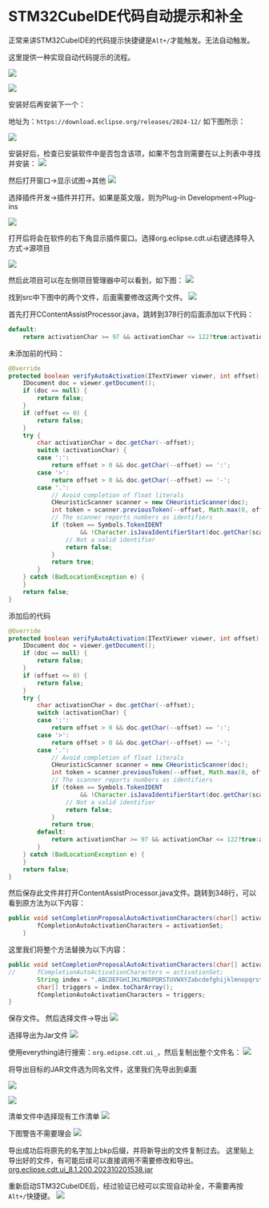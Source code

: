 # STM32CubeIDE代码自动提示和补全

正常来讲STM32CubeIDE的代码提示快捷键是`Alt+/`才能触发。无法自动触发。

这里提供一种实现自动代码提示的流程。


![](vx_images/471026172893816.png)

![](vx_images/59027766836063.png)

安装好后再安装下一个：


地址为：`https://download.eclipse.org/releases/2024-12/`
如下图所示：

![](vx_images/337232924258665.png)


安装好后，检查已安装软件中是否包含该项，如果不包含则需要在以上列表中寻找并安装：
![](vx_images/145889335924636.png)

然后打开窗口->显示试图->其他
![](vx_images/81496559792496.png)


选择插件开发->插件并打开。如果是英文版，则为Plug-in Development->Plug-ins

![](vx_images/437266103414158.png)

打开后将会在软件的右下角显示插件窗口。选择org.eclipse.cdt.ui右键选择导入方式->源项目

![](vx_images/67573310739561.png)

然后此项目可以在左侧项目管理器中可以看到，如下图：
![](vx_images/305024527069709.png)


找到src中下图中的两个文件，后面需要修改这两个文件。
![](vx_images/205504450715937.png)

首先打开CContentAssistProcessor.java，跳转到378行的后面添加以下代码：
``` java
default:
    return activationChar >= 97 && activationChar <= 122?true:activationChar >= 65 && activationChar <= 90;
```

未添加前的代码：
``` java
@Override
protected boolean verifyAutoActivation(ITextViewer viewer, int offset) {
	IDocument doc = viewer.getDocument();
	if (doc == null) {
		return false;
	}
	if (offset <= 0) {
		return false;
	}
	try {
		char activationChar = doc.getChar(--offset);
		switch (activationChar) {
		case ':':
			return offset > 0 && doc.getChar(--offset) == ':';
		case '>':
			return offset > 0 && doc.getChar(--offset) == '-';
		case '.':
			// Avoid completion of float literals
			CHeuristicScanner scanner = new CHeuristicScanner(doc);
			int token = scanner.previousToken(--offset, Math.max(0, offset - 200));
			// The scanner reports numbers as identifiers
			if (token == Symbols.TokenIDENT
					&& !Character.isJavaIdentifierStart(doc.getChar(scanner.getPosition() + 1))) {
				// Not a valid identifier
				return false;
			}
			return true;
		}
	} catch (BadLocationException e) {
	}
	return false;
}
```

添加后的代码
``` java
@Override
protected boolean verifyAutoActivation(ITextViewer viewer, int offset) {
	IDocument doc = viewer.getDocument();
	if (doc == null) {
		return false;
	}
	if (offset <= 0) {
		return false;
	}
	try {
		char activationChar = doc.getChar(--offset);
		switch (activationChar) {
		case ':':
			return offset > 0 && doc.getChar(--offset) == ':';
		case '>':
			return offset > 0 && doc.getChar(--offset) == '-';
		case '.':
			// Avoid completion of float literals
			CHeuristicScanner scanner = new CHeuristicScanner(doc);
			int token = scanner.previousToken(--offset, Math.max(0, offset - 200));
			// The scanner reports numbers as identifiers
			if (token == Symbols.TokenIDENT
					&& !Character.isJavaIdentifierStart(doc.getChar(scanner.getPosition() + 1))) {
				// Not a valid identifier
				return false;
			}
			return true;
		default:
			return activationChar >= 97 && activationChar <= 122?true:activationChar >= 65 && activationChar <= 90;
		}
	} catch (BadLocationException e) {
	}
	return false;
}
```

然后保存此文件并打开ContentAssistProcessor.java文件。跳转到348行，可以看到原方法为以下内容：
``` java
public void setCompletionProposalAutoActivationCharacters(char[] activationSet) {
		fCompletionAutoActivationCharacters = activationSet;
	}
```

这里我们将整个方法替换为以下内容：
``` java
public void setCompletionProposalAutoActivationCharacters(char[] activationSet) {
//		fCompletionAutoActivationCharacters = activationSet;
		String index = ".ABCDEFGHIJKLMNOPQRSTUVWXYZabcdefghijklmnopqrstuvwxyz";
       	char[] triggers = index.toCharArray();
       	fCompletionAutoActivationCharacters = triggers;
}
```

保存文件。
然后选择文件->导出
![](vx_images/444892349869397.png)

选择导出为Jar文件
![](vx_images/170135487317069.png)

使用everything进行搜索：`org.edipse.cdt.ui_`，然后复制出整个文件名：
![](vx_images/314876216731384.png)

将导出目标的JAR文件选为同名文件，这里我们先导出到桌面

![](vx_images/435576745891727.png)

![](vx_images/112123958706189.png)

清单文件中选择现有工作清单
![](vx_images/32444535989222.png)

下图警告不需要理会
![](vx_images/19014721881588.png)

导出成功后将原先的名字加上bkp后缀，并将新导出的文件复制过去。
这里贴上导出好的文件，有可能后续可以直接调用不需要修改和导出。
[org.eclipse.cdt.ui_8.1.200.202310201538.jar](_v_attachments/274075409277037/org.eclipse.cdt.ui_8.1.200.202310201538.jar)

重新启动STM32CubeIDE后，经过验证已经可以实现自动补全，不需要再按`Alt+/`快捷键。
![](vx_images/2326381148436.png)

